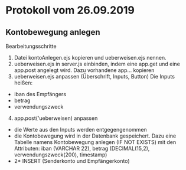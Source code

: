 # Protokoll vom 26.09.2019

## Kontobewegung anlegen

Bearbeitungsschritte

1. Datei kontoAnlegen.ejs kopieren und ueberweisen.ejs nennen.
2. ueberweisen.ejs in server.js einbinden, indem eine app.get und eine app.post angelegt wird. Dazu vorhandene app... kopieren
3. ueberweisen.ejs anpassen (Überschrift, Inputs, Button) Die Inputs heißen:
* iban des Empfängers
* betrag
* verwendungszweck
4. app.post('ueberweisen) anpassen
* die Werte aus den Inputs werden entgegengenommen
* die Kontobewegung wird in der Datenbank gespeichert. Dazu eine Tabelle namens Kontobewegung anlegen (IF NOT EXISTS) mit den Attributen: iban (VARCHAR 22), betrag (DECIMAL(15,2), verwendungszweck(200), timestamp)
* 2* INSERT (Senderkonto und Empfängerkonto) 